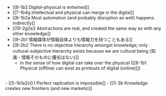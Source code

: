 - [[8-1b2 Digital-physical is entwined]]
- [[7-1b4g Intellectual and physical can merge in the digital]]
- [[8-1b2a Most automation (and probably disruption as well) happens indirectly]]
- [[10-2g2e2 Abstractions are real, and created the same way as with any other knowledge]]
- [[9-2b1 情報媒体が情報自体よりも情報力を持つこともある]]
- [[9-2b2 There is no objective hierarchy amongst knowledge; only cultural-subjective hierarchy exists because we are cultural being (知識・情報そのものに優劣はない)]]
  - In the sense of how digital can take over the physical ([[8-1b1 Physical (offline) can exist as printouts of digital (online)]])
<br>
- [[5-1b1a2c0.1 Perfect replication is impossible]]
  - [[5-3b Knowledge creates new frontiers (and new markets)]]

